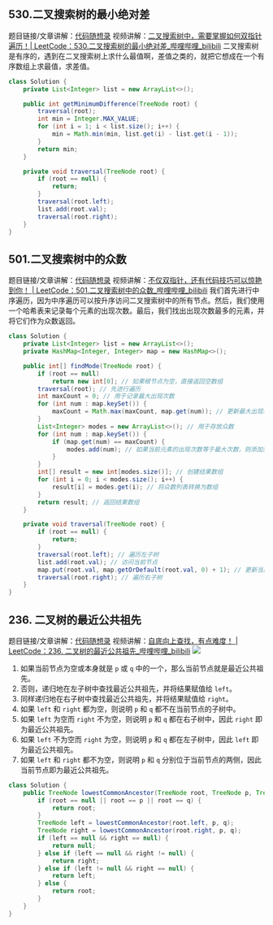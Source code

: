 ## 530.二叉搜索树的最小绝对差
题目链接/文章讲解：[代码随想录](https://programmercarl.com/0530.%E4%BA%8C%E5%8F%89%E6%90%9C%E7%B4%A2%E6%A0%91%E7%9A%84%E6%9C%80%E5%B0%8F%E7%BB%9D%E5%AF%B9%E5%B7%AE.html)
视频讲解：[二叉搜索树中，需要掌握如何双指针遍历！| LeetCode：530.二叉搜索树的最小绝对差\_哔哩哔哩\_bilibili](https://www.bilibili.com/video/BV1DD4y11779)
二叉搜索树是有序的，遇到在二叉搜索树上求什么最值啊，差值之类的，就把它想成在一个有序数组上求最值，求差值。
```java
class Solution {
    private List<Integer> list = new ArrayList<>();

    public int getMinimumDifference(TreeNode root) {
        traversal(root);
        int min = Integer.MAX_VALUE;
        for (int i = 1; i < list.size(); i++) {
            min = Math.min(min, list.get(i) - list.get(i - 1));
        }
        return min;
    }

    private void traversal(TreeNode root) {
        if (root == null) {
            return;
        }
        traversal(root.left);
        list.add(root.val);
        traversal(root.right);
    }
}

```

## 501.二叉搜索树中的众数
题目链接/文章讲解：[代码随想录](https://programmercarl.com/0501.%E4%BA%8C%E5%8F%89%E6%90%9C%E7%B4%A2%E6%A0%91%E4%B8%AD%E7%9A%84%E4%BC%97%E6%95%B0.html)
视频讲解：[不仅双指针，还有代码技巧可以惊艳到你！ | LeetCode：501.二叉搜索树中的众数\_哔哩哔哩\_bilibili](https://www.bilibili.com/video/BV1fD4y117gp)
我们首先进行中序遍历，因为中序遍历可以按升序访问二叉搜索树中的所有节点。然后，我们使用一个哈希表来记录每个元素的出现次数。最后，我们找出出现次数最多的元素，并将它们作为众数返回。
```java
class Solution {
    private List<Integer> list = new ArrayList<>();
    private HashMap<Integer, Integer> map = new HashMap<>();

    public int[] findMode(TreeNode root) {
        if (root == null)
            return new int[0]; // 如果根节点为空，直接返回空数组
        traversal(root); // 先进行遍历
        int maxCount = 0; // 用于记录最大出现次数
        for (int num : map.keySet()) {
            maxCount = Math.max(maxCount, map.get(num)); // 更新最大出现次数
        }
        List<Integer> modes = new ArrayList<>(); // 用于存放众数
        for (int num : map.keySet()) {
            if (map.get(num) == maxCount) {
                modes.add(num); // 如果当前元素的出现次数等于最大次数，则添加到众数列表中
            }
        }
        int[] result = new int[modes.size()]; // 创建结果数组
        for (int i = 0; i < modes.size(); i++) {
            result[i] = modes.get(i); // 将众数列表转换为数组
        }
        return result; // 返回结果数组
    }

    private void traversal(TreeNode root) {
        if (root == null) {
            return;
        }
        traversal(root.left); // 遍历左子树
        list.add(root.val); // 访问当前节点
        map.put(root.val, map.getOrDefault(root.val, 0) + 1); // 更新当前节点值的出现次数
        traversal(root.right); // 遍历右子树
    }
}
```

## 236. 二叉树的最近公共祖先
题目链接/文章讲解：[代码随想录](https://programmercarl.com/0236.%E4%BA%8C%E5%8F%89%E6%A0%91%E7%9A%84%E6%9C%80%E8%BF%91%E5%85%AC%E5%85%B1%E7%A5%96%E5%85%88.html)
视频讲解：[自底向上查找，有点难度！ | LeetCode：236. 二叉树的最近公共祖先\_哔哩哔哩\_bilibili](https://www.bilibili.com/video/BV1jd4y1B7E2)
![](https://pic.leetcode.cn/1681546069-BZfraI-236.png)

1. 如果当前节点为空或本身就是 `p` 或 `q` 中的一个，那么当前节点就是最近公共祖先。
2. 否则，递归地在左子树中查找最近公共祖先，并将结果赋值给 `left`。
3. 同样递归地在右子树中查找最近公共祖先，并将结果赋值给 `right`。
4. 如果 `left` 和 `right` 都为空，则说明 `p` 和 `q` 都不在当前节点的子树中。
5. 如果 `left` 为空而 `right` 不为空，则说明 `p` 和 `q` 都在右子树中，因此 `right` 即为最近公共祖先。
6. 如果 `left` 不为空而 `right` 为空，则说明 `p` 和 `q` 都在左子树中，因此 `left` 即为最近公共祖先。
7. 如果 `left` 和 `right` 都不为空，则说明 `p` 和 `q` 分别位于当前节点的两侧，因此当前节点即为最近公共祖先。
```java
class Solution {
    public TreeNode lowestCommonAncestor(TreeNode root, TreeNode p, TreeNode q) {
        if (root == null || root == p || root == q) {
            return root;
        }
        TreeNode left = lowestCommonAncestor(root.left, p, q);
        TreeNode right = lowestCommonAncestor(root.right, p, q);
        if (left == null && right == null) {
            return null;
        } else if (left == null && right != null) {
            return right;
        } else if (left != null && right == null) {
            return left;
        } else {
            return root;
        }
    }
}
```